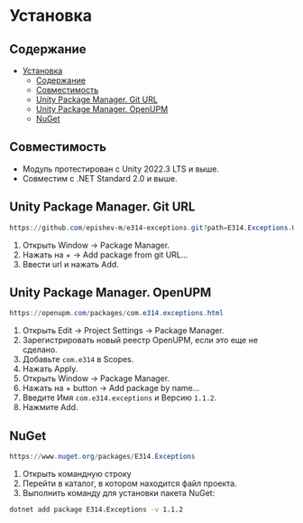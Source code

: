 # Установка

## Содержание

- [Установка](#установка)
  - [Содержание](#содержание)
  - [Совместимость](#совместимость)
  - [Unity Package Manager. Git URL](#unity-package-manager-git-url)
  - [Unity Package Manager. OpenUPM](#unity-package-manager-openupm)
  - [NuGet](#nuget)

## Совместимость

- Модуль протестирован с Unity 2022.3 LTS и выше.
- Совместим с .NET Standard 2.0 и выше.

## Unity Package Manager. Git URL

```ps1
https://github.com/epishev-m/e314-exceptions.git?path=E314.Exceptions.Upm/Packages/com.e314.exceptions/#release/1.1.2
```

1. Открыть Window → Package Manager.
2. Нажать на + → Add package from git URL...
3. Ввести url и нажать Add.

## Unity Package Manager. OpenUPM

```ps1
https://openupm.com/packages/com.e314.exceptions.html
```

1. Открыть Edit → Project Settings → Package Manager.
2. Зарегистрировать новый реестр OpenUPM, если это еще не сделано.
3. Добавьте `com.e314` в  Scopes.
4. Нажать Apply.
5. Открыть Window → Package Manager.
6. Нажать на + button → Add package by name...
7. Введите Имя `com.e314.exceptions` и Версию `1.1.2`.
8. Нажмите Add.

## NuGet

```ps1
https://www.nuget.org/packages/E314.Exceptions
```

1. Открыть командную строку
2. Перейти в каталог, в котором находится файл проекта.
3. Выполнить команду для установки пакета NuGet:

```sh
dotnet add package E314.Exceptions -v 1.1.2
```
